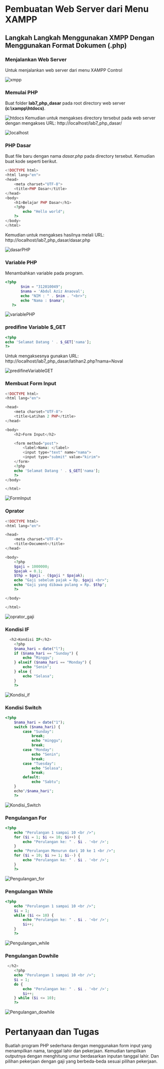 # Pembuatan Web Server dari Menu XAMPP

## Langkah Langkah Menggunakan XMPP Dengan Menggunakan Format Dokumen (.php)

### Menjalankan Web Server

Untuk menjalankan web server dari menu XAMPP Control

![xmpp](asset/img/xmppServer.png)

### Memulai PHP

Buat folder **lab7_php_dasar** pada root directory web server **(c:\xampp\htdocs)**.

![htdocs](asset/img/htdocs.png)
Kemudian untuk mengakses directory tersebut pada web server dengan mengakses URL: http://localhost/lab7_php_dasar/

![localhost](asset/img/localhost.png)

### PHP Dasar

Buat file baru dengan nama _dasar.php_ pada directory tersebut. Kemudian buat kode seperti berikut.

```php
<!DOCTYPE html>
<html lang="en">
<head>
    <meta charset="UTF-8">
    <title>PHP Dasar</title>
</head>
<body>
    <h1>Belajar PHP Dasar</h1>
    <?php
        echo "Hello world";
    ?>
</body>
</html>
```

Kemudian untuk mengakses hasilnya melali URL: http://localhost/lab7_php_dasar/dasar.php

![dasarPHP](asset/img/dasarPHP.png)

### Variable PHP

Menambahkan variable pada program.

```php
<?php
       $nim = "312010049";
       $nama = 'Abdul Aziz Anaoval';
       echo "NIM : " . $nim . "<br>";
       echo "Nama : $nama";
   ?>
```

![variablePHP](asset/img/variablePHP.png)

### predifine Variable $\_GET

```php
<?php
echo 'Selamat Datang ' . $_GET['nama'];
?>
```

Untuk mengaksesnya gunakan URL:
http://localhost/lab7_php_dasar/latihan2.php?nama=Noval

![predifineVariableGET](asset/img/predifineVariableGET.png)

### Membuat Form Input

```php
<!DOCTYPE html>
<html lang="en">

<head>
    <meta charset="UTF-8">
    <title>Latihan 2 PHP</title>
</head>

<body>
    <h2>Form Input</h2>

    <form method="post">
        <label>Nama: </label>
        <input type="text" name="nama">
        <input type="submit" value="kirim">
    </form>
    <?php
    echo 'Selamat Datang ' . $_GET['nama'];
    ?>
</body>

</html>
```

![FormInput](asset/img/FormInput.png)

### Oprator

```php
<!DOCTYPE html>
<html lang="en">

<head>
    <meta charset="UTF-8">
    <title>Document</title>
</head>

<body>
    <?php
    $gaji = 1000000;
    $pajak = 0.1;
    $thp = $gaji - ($gaji * $pajak);
    echo "Gaji sebelum pajak = Rp. $gaji <br>";
    echo "Gaji yang dibawa pulang = Rp. $thp";
    ?>

</body>

</html>
```
![oprator_gaji](asset/img/oprator.png)

### Kondisi IF

```php
  <h2>Kondisi IF</h2>
    <?php
    $nama_hari = date("l");
    if ($nama_hari == "Sunday") {
        echo "Minggu";
    } elseif ($nama_hari == "Monday") {
        echo "Senin";
    } else {
        echo "Selasa";
    }
    ?>
```
![Kondisi_if](asset/img/Kondisi_if.png)

### Kondisi Switch

```php
<?php
    $nama_hari = date("1");
    switch ($nama_hari) {
        case "Sunday":
            break;
            echo "minggu";
            break;
        case "Monday":
            echo "Senin";
            break;
        case "Tuesday":
            echo "Selasa";
            break;
        default:
            echo "Sabtu";
    }
    echo"/$nama_hari";
    ?>
```
![Kondisi_Switch](asset/img/Kondisi_switch.png)

### Pengulangan For

```php
<?php
    echo "Perulangan 1 sampai 10 <br />";
    for ($i = 1; $i <= 10; $i++) {
        echo "Perulangan ke: " . $i . '<br />';
    }
    echo "Perulangan Menurun dari 10 ke 1 <br />";
    for ($i = 10; $i >= 1; $i--) {
        echo "Perulangan ke: " . $i . '<br />';
    }
    ?>
```
![Pengulangan_for](asset/img/Pengulangan_for.png)

### Pengulangan While 

```php
<?php
    echo "Perulangan 1 sampai 10 <br />";
    $i = 1;
    while ($i <= 10) {
        echo "Perulangan ke: " . $i . '<br />';
        $i++;
    }
    ?>
```
![Pengulangan_while](asset/img/Pengulangan_while.png)

### Pengulangan Dowhile

```php
 </h2>
    <?php
    echo "Perulangan 1 sampai 10 <br />";
    $i = 1;
    do {
        echo "Perulangan ke: " . $i . '<br />';
        $i++;
    } while ($i <= 10);
    ?>
```
![Pengulangan_dowhile](asset/img/Pengulangan_dowhile.png)

# Pertanyaan dan Tugas

Buatlah program PHP sederhana dengan menggunakan form input yang menampilkan nama, tanggal lahir dan pekerjaan. Kemudian tampilkan outputnya dengan menghitung umur berdasarkan inputan tanggal lahir. Dan pilihan pekerjaan dengan gaji yang berbeda-beda sesuai pilihan pekerjaan.
